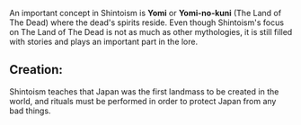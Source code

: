An important concept in Shintoism is **Yomi** or **Yomi-no-kuni** (The Land of The Dead) where the dead's spirits reside. Even though Shintoism's focus on The Land of The Dead is not as much as other mythologies, it is still filled with stories and plays an important part in the lore.


## Creation:

Shintoism teaches that Japan was the first landmass to be created in the world, and rituals must be performed in order to protect Japan from any bad things.